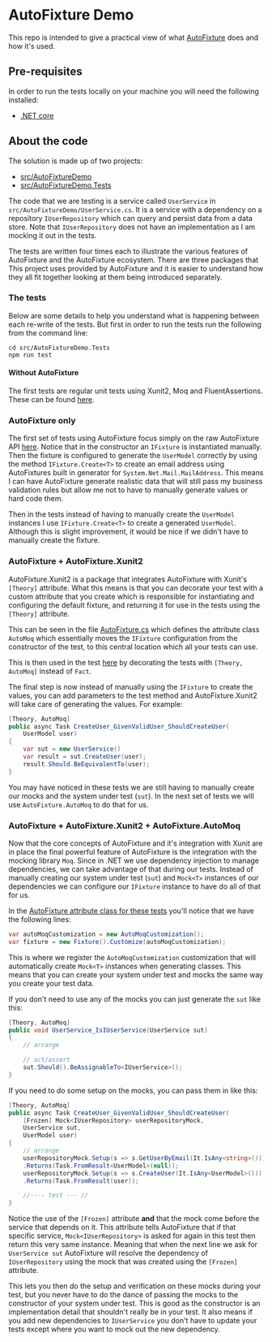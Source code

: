 # AutoFixture Demo

This repo is intended to give a practical view of what [AutoFixture](https://github.com/AutoFixture/AutoFixture) does and how it's used.

## Pre-requisites

In order to run the tests locally on your machine you will need the following installed:

- [.NET core](https://dotnet.microsoft.com/download)

## About the code

The solution is made up of two projects:

- [src/AutoFixtureDemo](src/AutoFixtureDemo)
- [src/AutoFixtureDemo.Tests](src/AutoFixtureDemo.Tests)

The code that we are testing is a service called `UserService` in `src/AutoFixtureDemo/UserService.cs`. It is a service with a dependency on a repository `IUserRepository` which can query and persist data from a data store. Note that `IUserRepository` does not have an implementation as I am mocking it out in the tests.

The tests are written four times each to illustrate the various features of AutoFixture and the AutoFixture ecosystem. There are three packages that This project uses provided by AutoFixture and it is easier to understand how they all fit together looking at them being introduced separately.

### The tests

Below are some details to help you understand what is happening between each re-write of the tests. But first in order to run the tests run the following from the command line:

```
cd src/AutoFixtureDemo.Tests
npm run test
```

#### Without AutoFixture

The first tests are regular unit tests using Xunit2, Moq and FluentAssertions. These can be found [here](src/AutoFixtureDemo.Tests/1WithoutAutoFixture/UserServiceTests.cs).

### AutoFixture only

The first set of tests using AutoFixture focus simply on the raw AutoFixture API [here](src/AutoFixtureDemo.Tests/2AutoFixtureOnly/UserServiceTests.cs). Notice that in the constructor an `IFixture` is instantiated manually. Then the fixture is configured to generate the `UserModel` correctly by using the method `IFixture.Create<T>` to create an email address using AutoFixtures built in generator for `System.Net.Mail.MailAddress`. This means I can have AutoFixture generate realistic data that will still pass my business validation rules but allow me not to have to manually generate values or hard code them.

Then in the tests instead of having to manually create the `UserModel` instances I use `IFixture.Create<T>` to create a generated `UserModel`. Although this is slight improvement, it would be nice if we didn't have to manually create the fixture.

### AutoFixture + AutoFixture.Xunit2

AutoFixture.Xunit2 is a package that integrates AutoFixture with Xunit's `[Theory]` attribute. What this means is that you can decorate your test with a custom attribute that you create which is responsible for instantiating and configuring the default fixture, and returning it for use in the tests using the `[Theory]` attribute.

This can be seen in the file [AutoFixture.cs](src/AutoFixtureDemo.Tests/3AutoFixtureXunit/AutoFixture.cs) which defines the attribute class `AutoMoq` which essentially moves the `IFixture` configuration from the constructor of the test, to this central location which all your tests can use.

This is then used in the test [here](src/AutoFixtureDemo.Tests/3AutoFixtureXunit/UserServiceTests.cs) by decorating the tests with `[Theory, AutoMoq]` instead of `Fact`.

The final step is now instead of manually using the `IFixture` to create the values, you can add parameters to the test method and AutoFixture.Xunit2 will take care of generating the values. For example:

```csharp
[Theory, AutoMoq]
public async Task CreateUser_GivenValidUser_ShouldCreateUser(
    UserModel user)
{
    var sut = new UserService()
    var result = sut.CreateUser(user);
    result.Should.BeEquivalentTo(user);
}
```

You may have noticed in these tests we are still having to manually create our mocks and the system under test (`sut`). In the next set of tests we will use `AutoFixture.AutoMoq` to do that for us.

### AutoFixture + AutoFixture.Xunit2 + AutoFixture.AutoMoq

Now that the core concepts of AutoFixture and it's integration with Xunit are in place the final powerful feature of AutoFixture is the integration with the mocking library `Moq`. Since in .NET we use dependency injection to manage dependencies, we can take advantage of that during our tests. Instead of manually creating our system under test (`sut`) and `Mock<T>` instances of our dependencies we can configure our `IFixture` instance to have do all of that for us.

In the [AutoFixture attribute class for these tests](src/AutoFixtureDemo.Tests/4AutoFixtureAndAutoMoq/AutoFixture.cs) you'll notice that we have the following lines:

```csharp
var autoMoqCustomization = new AutoMoqCustomization();
var fixture = new Fixture().Customize(autoMoqCustomization);
```

This is where we register the `AutoMoqCustomization` customization that will automatically create `Mock<T>` instances when generating classes. This means that you can create your system under test and mocks the same way you create your test data.

If you don't need to use any of the mocks you can just generate the `sut` like this:

```csharp
[Theory, AutoMoq]
public void UserService_IsIUserService(UserService sut)
{
    // arrange

    // act/assert
    sut.Should().BeAssignableTo<IUserService>();
}
```

If you need to do some setup on the mocks, you can pass them in like this:

```csharp
[Theory, AutoMoq]
public async Task CreateUser_GivenValidUser_ShouldCreateUser(
    [Frozen] Mock<IUserRepository> userRepositoryMock,
    UserService sut,
    UserModel user)
{
    // arrange
    userRepositoryMock.Setup(s => s.GetUserByEmail(It.IsAny<string>()))
    .Returns(Task.FromResult<UserModel>(null));
    userRepositoryMock.Setup(s => s.CreateUser(It.IsAny<UserModel>()))
    .Returns(Task.FromResult(user));

    //---- test --- //
}
```

Notice the use of the `[Frozen]` attribute **and** that the mock come before the service that depends on it. This attribute tells AutoFixture that if that specific service, `Mock<IUserRepository>` is asked for again in this test then return this very same instance. Meaning that when the next line we ask for `UserService sut` AutoFixture will resolve the dependency of `IUserRepository` using the mock that was created using the `[Frozen]` attribute.

This lets you then do the setup and verification on these mocks during your test, but you never have to do the dance of passing the mocks to the constructor of your system under test. This is good as the constructor is an implementation detail that shouldn't really be in your test. It also means if you add new dependencies to `IUserService` you don't have to update your tests except where you want to mock out the new dependency.
